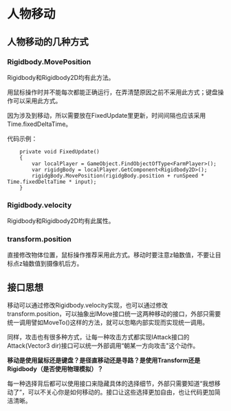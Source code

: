 # 人物移动

## 人物移动的几种方式

### Rigidbody.MovePosition

Rigidbody和Rigidbody2D均有此方法。

用鼠标操作时并不能每次都能正确运行，在弄清楚原因之前不采用此方式；键盘操作可以采用此方式。

因为涉及到移动，所以需要放在FixedUpdate里更新，时间间隔也应该采用Time.fixedDeltaTime。

代码示例：

```
    private void FixedUpdate()
    {
        var localPlayer = GameObject.FindObjectOfType<FarmPlayer>();
        var rigidgBody = localPlayer.GetComponent<Rigidbody2D>();
        rigidgBody.MovePosition(rigidgBody.position + runSpeed * Time.fixedDeltaTime * input);
    }
```

### Rigidbody.velocity

Rigidbody和Rigidbody2D均有此属性。

### transform.position

直接修改物体位置，鼠标操作推荐采用此方式。移动时要注意z轴数值，不要让目标点z轴数值到摄像机后方。

## 接口思想

移动可以通过修改Rigidbody.velocity实现，也可以通过修改transform.position，可以抽象出IMove接口统一这两种移动的接口，外部只需要统一调用譬如MoveTo()这样的方法，就可以忽略内部实现而实现统一调用。

同样，攻击也有很多种方式，让每一种攻击方式都实现IAttack接口的Attack(Vector3 dir)接口可以统一外部调用“朝某一方向攻击"这个动作。

**移动是使用鼠标还是键盘？是径直移动还是寻路？是使用Transform还是Rigidbody（是否使用物理模拟）？**

每一种选择背后都可以使用接口来隐藏具体的选择细节，外部只需要知道“我想移动了”，可以不关心你是如何移动的。接口让这些选择更加自由，也让代码更加简洁清晰。
